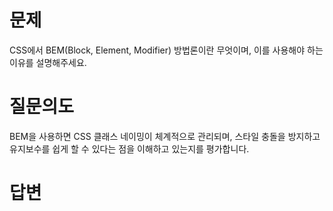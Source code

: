 # 문제
CSS에서 BEM(Block, Element, Modifier) 방법론이란 무엇이며, 이를 사용해야 하는 이유를 설명해주세요.

# 질문의도
BEM을 사용하면 CSS 클래스 네이밍이 체계적으로 관리되며, 스타일 충돌을 방지하고 유지보수를 쉽게 할 수 있다는 점을 이해하고 있는지를 평가합니다.

# 답변